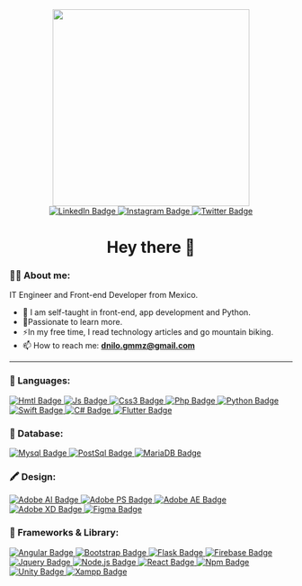 <div id="header" align="center">
  <img src="https://media.giphy.com/media/i4k2co8VD5qNTHbvN7/giphy.gif" width="350"/>
<div id="badges">
  <a href="https://www.linkedin.com/in/danilo-gomez-03b65a232">
    <img src="https://img.shields.io/badge/LinkedIn-blue?style=for-the-badge&logo=linkedin&logoColor=white" alt="LinkedIn Badge"/>
  </a>
  <a href="your-instagram-URL">
    <img src="https://img.shields.io/badge/Instagram-critical?style=for-the-badge&logo=instagram&logoColor=white" alt="Instagram Badge"/>
  </a>
  <a href="your-twitter-URL">
    <img src="https://img.shields.io/badge/Twitter-blue?style=for-the-badge&logo=twitter&logoColor=white" alt="Twitter Badge"/>
  </a>
</div>
  <img src="https://komarev.com/ghpvc/?username=your-github-username&style=for-the-badge&color=blue" alt=""/>
  
  # Hey there 👋
</div> 

### :man_technologist: About me:
IT Engineer and Front-end Developer from Mexico.
- 💬 I am self-taught in front-end, app development and Python.
- 🌴Passionate to learn more.
- ⚡In my free time, I read technology articles and go mountain biking.
- 📫 How to reach me: **dnilo.gmmz@gmail.com**

--- 

### 📌 Languages:
<a href="#">
  <img src="https://img.shields.io/badge/HTML5-E34F26?style=for-the-badge&logo=html5&logoColor=white" alt="Hmtl Badge"/>
  <img src="https://img.shields.io/badge/JavaScript-323330?style=for-the-badge&logo=javascript&logoColor=F7DF1E" alt="Js Badge"/>
  <img src="https://img.shields.io/badge/CSS3-1572B6?style=for-the-badge&logo=css3&logoColor=white" alt="Css3 Badge"/>
  <img src="https://img.shields.io/badge/PHP-777BB4?style=for-the-badge&logo=php&logoColor=white" alt="Php Badge"/>
  <img src="https://img.shields.io/badge/Python-FFD43B?style=for-the-badge&logo=python&logoColor=blue" alt="Python Badge"/>
  <img src="https://img.shields.io/badge/Swift-FA7343?style=for-the-badge&logo=swift&logoColor=white" alt="Swift Badge"/>
  <img src="https://img.shields.io/badge/C%23-239120?style=for-the-badge&logo=c-sharp&logoColor=white" alt="C# Badge"/>
  <img src="https://img.shields.io/badge/Flutter-02569B?style=for-the-badge&logo=flutter&logoColor=white" alt="Flutter Badge"/>
</a>

### 💾 Database:
<a href="#">
  <img src="https://img.shields.io/badge/MySQL-005C84?style=for-the-badge&logo=mysql&logoColor=white" alt="Mysql Badge"/>
  <img src="https://img.shields.io/badge/PostgreSQL-316192?style=for-the-badge&logo=postgresql&logoColor=white" alt="PostSql Badge"/>
  <img src="https://img.shields.io/badge/MariaDB-003545?style=for-the-badge&logo=mariadb&logoColor=white" alt="MariaDB Badge"/>
</a>

### 🖍️ Design:
<a href="#">
  <img src="https://img.shields.io/badge/Adobe%20Illustrator-FF9A00?style=for-the-badge&logo=adobe%20illustrator&logoColor=white" alt="Adobe AI Badge"/>
  <img src="https://img.shields.io/badge/Adobe%20Photoshop-31A8FF?style=for-the-badge&logo=Adobe%20Photoshop&logoColor=black" alt="Adobe PS Badge"/>
  <img src="https://img.shields.io/badge/Adobe%20after%20affects-CF96FD?style=for-the-badge&logo=Adobe%20after%20effects&logoColor=393665" alt="Adobe AE Badge"/>
  <img src="https://img.shields.io/badge/Adobe%20XD-470137?style=for-the-badge&logo=Adobe%20XD&logoColor=#FF61F6" alt="Adobe XD Badge"/>
  <img src="https://img.shields.io/badge/Figma-F24E1E?style=for-the-badge&logo=figma&logoColor=white" alt="Figma Badge"/>
</a>

### 🚀 Frameworks & Library:
<a href="#">
  <img src="https://img.shields.io/badge/Angular-DD0031?style=for-the-badge&logo=angular&logoColor=white" alt="Angular Badge"/>
  <img src="https://img.shields.io/badge/Bootstrap-563D7C?style=for-the-badge&logo=bootstrap&logoColor=white" alt="Bootstrap Badge"/>
  <img src="https://img.shields.io/badge/Flask-000000?style=for-the-badge&logo=flask&logoColor=white" alt="Flask Badge"/>
  <img src="https://img.shields.io/badge/firebase-ffca28?style=for-the-badge&logo=firebase&logoColor=black" alt="Firebase Badge"/>
  <img src="https://img.shields.io/badge/jQuery-0769AD?style=for-the-badge&logo=jquery&logoColor=white" alt="Jquery Badge"/>
  <img src="https://img.shields.io/badge/Node.js-339933?style=for-the-badge&logo=nodedotjs&logoColor=white" alt="Node.js Badge"/>
  <img src="https://img.shields.io/badge/React-20232A?style=for-the-badge&logo=react&logoColor=61DAFB" alt="React Badge"/>
  <img src="https://img.shields.io/badge/npm-CB3837?style=for-the-badge&logo=npm&logoColor=white" alt="Npm Badge"/>
  <img src="https://img.shields.io/badge/Unity-100000?style=for-the-badge&logo=unity&logoColor=white" alt="Unity Badge"/>
  <img src="https://img.shields.io/badge/Xampp-F37623?style=for-the-badge&logo=xampp&logoColor=white" alt="Xampp Badge"/>
</a>
